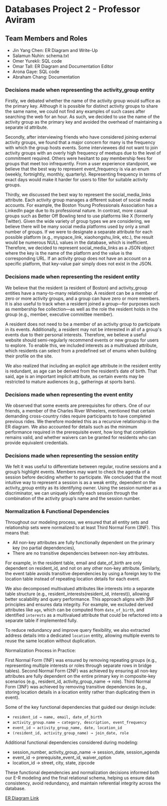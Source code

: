# Databases Project 2 - Professor Aviram

## Team Members and Roles

- Jin Yang Chen: ER Diagram and Write-Up
- Salamun Nuhin: schema.txt
- Omer Yurekli: SQL code
- Omar Tall: ER Diagram and Documentation Editor
- Arona Gaye: SQL code
- Abraham Chang: Documentation

### Decisions made when representing the activity_group entity

Firstly, we debated whether the name of the activity group would suffice as the primary key. Although it is possible for distinct activity groups to share the same name, we could not find any examples of such cases after searching the web for an hour. As such, we decided to use the name of the activity group as the primary key and avoided the overhead of maintaining a separate id attribute.

Secondly, after interviewing friends who have considered joining external activity groups, we found that a major concern for many is the frequency with which the group hosts events. Some interviewees did not want to join activity groups with an overly high frequency of meetups due to the level of commitment required. Others were hesitant to pay membership fees for groups that meet too infrequently. From a user experience standpoint, we believe that the best way to represent event_frequency is via an enum (weekly, fortnightly, monthly, quarterly). Representing frequency in terms of exact days would make it harder for users to filter for suitable activity groups.

Thirdly, we discussed the best way to represent the social_media_links attribute. Each activity group manages a different subset of social media accounts. For example, the Boston Young Professionals Association has a LinkedIn page due to its professional nature. In contrast, more casual groups such as Better Off Bowling tend to use platforms like X (formerly Twitter). Given the wide variety of group types we are considering, we believe there will be many social media platforms used by only a small number of groups. If we were to designate a separate attribute for each possible platform (e.g., myspace_link, xiaohongshu_link, etc.), the result would be numerous NULL values in the database, which is inefficient. Therefore, we decided to represent social_media_links as a JSON object where the key is the name of the platform and the value is the corresponding URL. If an activity group does not have an account on a specific platform, that key-value pair simply does not exist in the JSON.

### Decisions made when representing the resident entity

We believe that the resident (a resident of Boston) and activity_group entities have a many-to-many relationship. A resident can be a member of zero or more activity groups, and a group can have zero or more members. It is also useful to track when a resident joined a group—for purposes such as membership fee collection—as well as the role the resident holds in the group (e.g., member, executive committee member).

A resident does not need to be a member of an activity group to participate in its events. Additionally, a resident may not be interested in all of a group's events due to their personal interests. Therefore, we believe a useful website should semi-regularly recommend events or new groups for users to explore. To enable this, we included interests as a multivalued attribute, which residents can select from a predefined set of enums when building their profile on the site.

We also realized that including an explicit age attribute in the resident entity is redundant, as age can be derived from the resident’s date of birth. That said, age is an important implicit attribute, as certain events may be restricted to mature audiences (e.g., gatherings at sports bars).

### Decisions made when representing the event entity

We observed that some events are prerequisites for others. One of our friends, a member of the Charles River Wheelers, mentioned that certain demanding cross-country rides require participants to have completed previous rides. We therefore modeled this as a recursive relationship in the ER diagram. We also accounted for details such as the minimum performance required in the prerequisite event, how long that completion remains valid, and whether waivers can be granted for residents who can provide equivalent credentials.

### Decisions made when representing the session entity

We felt it was useful to differentiate between regular, routine sessions and a group’s highlight events. Members may want to check the agenda of a session before deciding whether to participate. We concluded that the most intuitive way to represent a session is as a weak entity, dependent on the activity_group entity as its identifying owner. Using the session number as a discriminator, we can uniquely identify each session through the combination of the activity group’s name and the session number.


### Normalization & Functional Dependencies

Throughout our modeling process, we ensured that all entity sets and relationship sets were normalized to at least Third Normal Form (3NF). This means that:
- All non-key attributes are fully functionally dependent on the primary key (no partial dependencies),
- There are no transitive dependencies between non-key attributes.

For example, in the resident table, email and date_of_birth are only dependent on resident_id, and not on any other non-key attribute. Similarly, the event table avoids transitive dependencies by using a foreign key to the location table instead of repeating location details for each event.

We also decomposed multivalued attributes like interests into a separate table structure (e.g., resident_interests(resident_id, interest)), allowing better scalability and query performance. This approach aligns with 3NF principles and ensures data integrity. For example, we excluded derived attributes like `age`, which can be computed from `date_of_birth`, and identified `interests` as a multivalued attribute that could be refactored into a separate table if implemented fully. 

To reduce redundancy and improve query flexibility, we also extracted address details into a dedicated `location` entity, allowing multiple events to reuse the same location without duplication. 

Normalization Process in Practice:

First Normal Form (1NF) was ensured by removing repeating groups (e.g., representing multiple interests or roles through separate rows in bridge tables).
Second Normal Form (2NF) was achieved by ensuring all non-key attributes are fully dependent on the entire primary key in composite-key scenarios (e.g., resident_id, activity_group_name → role).
Third Normal Form (3NF) was achieved by removing transitive dependencies (e.g., storing location details in a location entity rather than duplicating them in event).

Some of the key functional dependencies that guided our design include:
- `resident_id → name, email, date_of_birth`
- `activity_group.name → category, description, event_frequency`
- `event_id → activity_group_name, date, location_id`
- `(resident_id, activity_group_name) → join_date, role`

Additional functional dependencies considered during modeling:
- session_number, activity_group_name → session_date, session_agenda
- event_id → prerequisite_event_id, waiver_option
- location_id → street, city, state, zipcode

These functional dependencies and normalization decisions informed both our E-R modeling and the final relational schema, helping us ensure data consistency, avoid redundancy, and maintain referential integrity across the database.

[ER Diagram Link](https://drive.google.com/file/d/1QLbSjFEI5fYJH3wG2fbt35MT0Bw4TNWx/view?usp=sharing)
